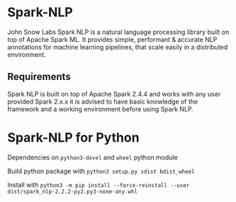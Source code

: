 # Spark-NLP
John Snow Labs Spark NLP is a natural language processing library built on top of Apache Spark ML. It provides simple, performant & accurate NLP annotations for machine learning pipelines, that scale easily in a distributed environment.

## Requirements
Spark NLP is built on top of Apache Spark 2.4.4 and works with any user provided Spark 2.x.x it is advised to have basic knowledge of the framework and a working environment before using Spark NLP.

# Spark-NLP for Python

Dependencies on `python3-devel` and `wheel` python module

Build python package with `python3 setup.py sdist bdist_wheel`

Install with `python3 -m pip install --force-reinstall --user dist/spark_nlp-2.2.2-py2.py3-none-any.whl`
